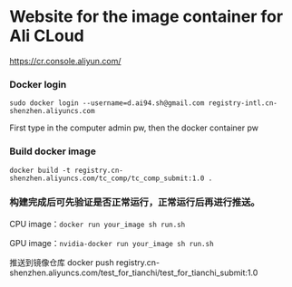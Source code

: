 # Website for the image container for Ali CLoud

https://cr.console.aliyun.com/

### Docker login
```
sudo docker login --username=d.ai94.sh@gmail.com registry-intl.cn-shenzhen.aliyuncs.com
```
First type in the computer admin pw, then the docker container pw

### Build docker image
```
docker build -t registry.cn-shenzhen.aliyuncs.com/tc_comp/tc_comp_submit:1.0 .
```

### 构建完成后可先验证是否正常运行，正常运行后再进行推送。
CPU image：`docker run your_image sh run.sh`

GPU image：`nvidia-docker run your_image sh run.sh`

推送到镜像仓库 docker push registry.cn-shenzhen.aliyuncs.com/test_for_tianchi/test_for_tianchi_submit:1.0

